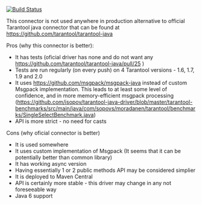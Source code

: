 [![Build Status](https://travis-ci.org/isopov/tarantool-java-driver.svg?branch=master)](https://travis-ci.org/isopov/tarantool-java-driver)

This connector is not used anywhere in production alternative to official Tarantool java connector that can be found at https://github.com/tarantool/tarantool-java

Pros (why this connector is better):
* It has tests (oficial driver has none and do not want any https://github.com/tarantool/tarantool-java/pull/25 )
* Tests are run regularly (on every push) on 4 Tarantool versions - 1.6, 1.7, 1.9 and 2.0
* It uses https://github.com/msgpack/msgpack-java instead of custom Msgpack implementation. This leads to at least some level of confidence, and in more memory-efficient msgpack processing (https://github.com/isopov/tarantool-java-driver/blob/master/tarantool-benchmarks/src/main/java/com/sopovs/moradanen/tarantool/benchmarks/SingleSelectBenchmark.java)
* API is more strict - no need for casts

Cons (why oficial connector is better)
* It is used somewhere
* It uses custom implementation of Msgpack (It seems that it can be potentially better than common library)
* It has working async version
* Having essentially 1 or 2 public methods API may be considered simplier
* It is deployed to Maven Central
* API is certainly more stable - this driver may change in any not foreseeable way 
* Java 6 support

